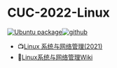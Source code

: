 # CUC-2022-Linux

[![Ubuntu package](https://img.shields.io/ubuntu/v/ubuntu-wallpapers/focal)](https://releases.ubuntu.com/20.04/)[![github](https://badgen.net/badge/icon/bloodyorangeman?icon=github&label)](https://github.com/BloodyOrangeMan)

- 📺[Linux 系统与网络管理(2021)](https://www.bilibili.com/video/BV1Hb4y1R7FE)
- 📑[Linux系统与网络管理Wiki](https://c4pr1c3.github.io/cuc-wiki/linux/2022/index.html)




